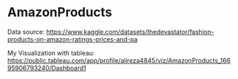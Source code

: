 # AmazonProducts

Data source:
https://www.kaggle.com/datasets/thedevastator/fashion-products-on-amazon-ratings-prices-and-pa

My Visualization with tableau:
https://public.tableau.com/app/profile/alireza4845/viz/AmazonProducts_16695906793240/Dashboard1
